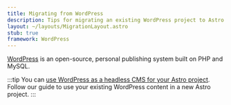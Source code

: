 ```yaml
---
title: Migrating from WordPress
description: Tips for migrating an existing WordPress project to Astro
layout: ~/layouts/MigrationLayout.astro
stub: true
framework: WordPress
---
```


[WordPress](https://wordpress.org) is an open-source, personal publishing system built on PHP and MySQL.

<!-- TODO
- WordPress.com vs WordPress.org
-->

:::tip
You can [use WordPress as a headless CMS for your Astro project](/en/guides/cms/wordpress/). Follow our guide to use your existing WordPress content in a new Astro project.
:::